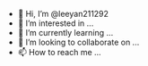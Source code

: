 - 👋 Hi, I’m @leeyan211292
- 👀 I’m interested in ...
- 🌱 I’m currently learning ...
- 💞️ I’m looking to collaborate on ...
- 📫 How to reach me ...

<!---
leeyan211292/leeyan211292 is a ✨ special ✨ repository because its `README.md` (this file) appears on your GitHub profile.
You can click the Preview link to take a look at your changes.
--->
